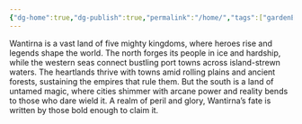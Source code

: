```yaml
---
{"dg-home":true,"dg-publish":true,"permalink":"/home/","tags":["gardenEntry"],"dgPassFrontmatter":true,"created":"2025-03-20T22:23:04.282+11:00","updated":"2025-03-20T22:44:46.466+11:00"}
---
```


Wantirna is a vast land of five mighty kingdoms, where heroes rise and legends shape the world. The north forges its people in ice and hardship, while the western seas connect bustling port towns across island-strewn waters. The heartlands thrive with towns amid rolling plains and ancient forests, sustaining the empires that rule them. But the south is a land of untamed magic, where cities shimmer with arcane power and reality bends to those who dare wield it. A realm of peril and glory, Wantirna’s fate is written by those bold enough to claim it.